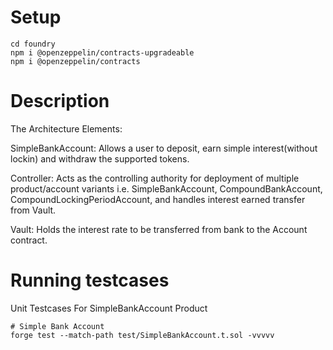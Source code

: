 # Setup

```shell
cd foundry
npm i @openzeppelin/contracts-upgradeable
npm i @openzeppelin/contracts
```

# Description

The Architecture Elements:

SimpleBankAccount: Allows a user to deposit, earn simple interest(without lockin) and withdraw the supported tokens.

Controller: Acts as the controlling authority for deployment of multiple product/account variants i.e. SimpleBankAccount, CompoundBankAccount, CompoundLockingPeriodAccount, and handles interest earned transfer from Vault.

Vault: Holds the interest rate to be transferred from bank to the Account contract.

# Running testcases 

Unit Testcases For SimpleBankAccount Product

```shell
# Simple Bank Account
forge test --match-path test/SimpleBankAccount.t.sol -vvvvv
